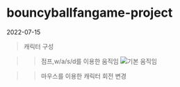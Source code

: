 # bouncyballfangame-project
2022-07-15
> 캐릭터 구성


>> 점프,w/a/s/d를 이용한 움직임
![기본 움직임](https://user-images.githubusercontent.com/97209803/179245168-accb6cae-f3bd-4f66-a9e0-aa84b2be068a.PNG)


>> 마우스를 이용한 캐릭터 회전 변경
